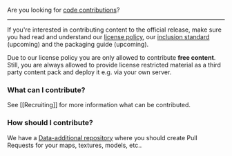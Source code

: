 Are you looking for [code contributions](How-To-Contribute-Code)?

***

If you're interested in contributing content to the official release, make sure you had read and understand our [license policy](License-Policy), our [inclusion standard](https://github.com/inexor-game/code/issues/270) (upcoming) and the packaging guide (upcoming).

Due to our license policy you are only allowed to contribute **free content**. Still, you are always allowed to provide license restricted material as a third party content pack and deploy it e.g. via your own server.

### What can I contribute?

See [[Recruiting]] for more information what can be contributed.

### How should I contribute?

We have a [Data-additional repository](https://github.com/inexor-game/data-additional) where you should create Pull Requests for your maps, textures, models, etc..
